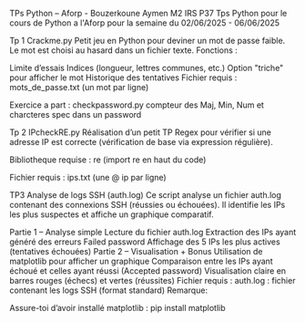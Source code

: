 TPs Python – Aforp - Bouzerkoune Aymen M2 IRS P37
Tps Python pour le cours de Python a l'Aforp pour la semaine du 02/06/2025 - 06/06/2025

Tp 1 Crackme.py
Petit jeu en Python pour deviner un mot de passe faible.
Le mot est choisi au hasard dans un fichier texte. Fonctions :

Limite d’essais
Indices (longueur, lettres communes, etc.)
Option "triche" pour afficher le mot
Historique des tentatives
Fichier requis : mots_de_passe.txt (un mot par ligne)

Exercice a part : checkpassword.py compteur des Maj, Min, Num et charcteres spec dans un password

Tp 2 IPcheckRE.py
Réalisation d’un petit TP Regex pour vérifier si une adresse IP est correcte (vérification de base via expression régulière).

Bibliotheque requise : re (import re en haut du code)

Fichier requis : ips.txt (une @ ip par ligne)

TP3 Analyse de logs SSH (auth.log)
Ce script analyse un fichier auth.log contenant des connexions SSH (réussies ou échouées).
Il identifie les IPs les plus suspectes et affiche un graphique comparatif.

Partie 1 – Analyse simple
Lecture du fichier auth.log
Extraction des IPs ayant généré des erreurs Failed password
Affichage des 5 IPs les plus actives (tentatives échouées)
Partie 2 – Visualisation + Bonus
Utilisation de matplotlib pour afficher un graphique
Comparaison entre les IPs ayant échoué et celles ayant réussi (Accepted password)
Visualisation claire en barres rouges (échecs) et vertes (réussites)
Fichier requis :
auth.log : fichier contenant les logs SSH (format standard)
Remarque:

Assure-toi d’avoir installé matplotlib : pip install matplotlib
